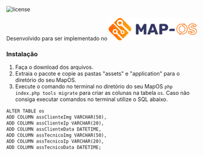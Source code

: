 
![license](https://img.shields.io/badge/license-MIT-green.svg?longCache=true&style=flat-square)

Desenvolvido para ser implementado no [<img src="https://raw.githubusercontent.com/RamonSilva20/mapos/master/assets/img/logo.png" alt="MapOS">](https://github.com/RamonSilva20/mapos)

### Instalação

1. Faça o download dos arquivos.
2. Extraia o pacote e copie as pastas "assets" e "application" para o diretório do seu MapOS.
3. Execute o comando no terminal no diretório do seu MapOS `php index.php tools migrate` para criar as colunas na tabela `os`. Caso não consiga executar comandos no terminal utilize o SQL abaixo.
```
ALTER TABLE os
ADD COLUMN assClienteImg VARCHAR(50),
ADD COLUMN assClienteIp VARCHAR(20),
ADD COLUMN assClienteData DATETIME,
ADD COLUMN assTecnicoImg VARCHAR(50),
ADD COLUMN assTecnicoIp VARCHAR(20),
ADD COLUMN assTecnicoData DATETIME;
```